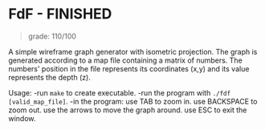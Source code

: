 # FdF - FINISHED

> grade: 110/100

A simple wireframe graph generator with isometric projection.
The graph is generated according to a map file containing a matrix of numbers.
The numbers' position in the file represents its coordinates (x,y) and its value
represents the depth (z).

Usage:
-run ```make``` to create executable.
-run the program with ```./fdf [valid_map_file]```.
-in the program:
    use TAB to zoom in.
    use BACKSPACE to zoom out.
    use the arrows to move the graph around.
    use ESC to exit the window.
